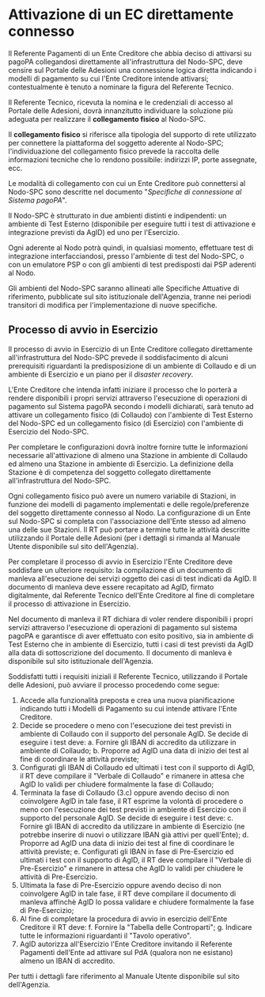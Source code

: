 Attivazione di un EC direttamente connesso
==========================================

Il Referente Pagamenti di un Ente Creditore che abbia deciso di
attivarsi su pagoPA collegandosi direttamente all'infrastruttura del
Nodo-SPC, deve censire sul Portale delle Adesioni una connessione logica
diretta indicando i modelli di pagamento su cui l'Ente Creditore intende
attivarsi; contestualmente è tenuto a nominare la figura del Referente
Tecnico.

Il Referente Tecnico, ricevuta la nomina e le credenziali di accesso al
Portale delle Adesioni, dovrà innanzitutto individuare la soluzione più
adeguata per realizzare il **collegamento fisico** al Nodo-SPC.

Il **collegamento fisico** si riferisce alla tipologia del supporto di
rete utilizzato per connettere la piattaforma del soggetto aderente al
Nodo-SPC; l'individuazione del collegamento fisico prevede la raccolta
delle informazioni tecniche che lo rendono possibile: indirizzi IP,
porte assegnate, ecc.

Le modalità di collegamento con cui un Ente Creditore può connettersi al
Nodo-SPC sono descritte nel documento "*Specifiche di connessione al
Sistema pagoPA*".

Il Nodo-SPC è strutturato in due ambienti distinti e indipendenti: un
ambiente di Test Esterno (disponibile per eseguire tutti i test di
attivazione e integrazione previsti da AgID) ed uno per l\'Esercizio.

Ogni aderente al Nodo potrà quindi, in qualsiasi momento, effettuare
test di integrazione interfacciandosi, presso l\'ambiente di test del
Nodo-SPC, o con un emulatore PSP o con gli ambienti di test predisposti
dai PSP aderenti al Nodo.

Gli ambienti del Nodo-SPC saranno allineati alle Specifiche Attuative di
riferimento, pubblicate sul sito istituzionale dell'Agenzia, tranne nei
periodi transitori di modifica per l\'implementazione di nuove
specifiche.

Processo di avvio in Esercizio
------------------------------

Il processo di avvio in Esercizio di un Ente Creditore collegato
direttamente all'infrastruttura del Nodo-SPC prevede il soddisfacimento
di alcuni prerequisiti riguardanti la predisposizione di un ambiente di
Collaudo e di un ambiente di Esercizio e un piano per il *disaster
recovery*.

L'Ente Creditore che intenda infatti iniziare il processo che lo porterà
a rendere disponibili i propri servizi attraverso l'esecuzione di
operazioni di pagamento sul Sistema pagoPA secondo i modelli dichiarati,
sarà tenuto ad attivare un collegamento fisico (di Collaudo) con
l'ambiente di Test Esterno del Nodo-SPC ed un collegamento fisico (di
Esercizio) con l'ambiente di Esercizio del Nodo-SPC.

Per completare le configurazioni dovrà inoltre fornire tutte le
informazioni necessarie all'attivazione di almeno una Stazione in
ambiente di Collaudo ed almeno una Stazione in ambiente di Esercizio. La
definizione della Stazione è di competenza del soggetto collegato
direttamente all'infrastruttura del Nodo-SPC.

Ogni collegamento fisico può avere un numero variabile di Stazioni, in
funzione dei modelli di pagamento implementati e delle regole/preferenze
del soggetto direttamente connesso al Nodo. La configurazione di un Ente
sul Nodo-SPC si completa con l'associazione dell'Ente stesso ad almeno
una delle sue Stazioni. Il RT può portare a termine tutte le attività
descritte utilizzando il Portale delle Adesioni (per i dettagli si
rimanda al Manuale Utente disponibile sul sito dell'Agenzia).

Per completare il processo di avvio in Esercizio l'Ente Creditore deve
soddisfare un ulteriore requisito: la compilazione di un documento di
manleva all\'esecuzione dei servizi oggetto dei casi di test indicati da
AgID. Il documento di manleva deve essere recapitato ad AgID, firmato
digitalmente, dal Referente Tecnico dell'Ente Creditore al fine di
completare il processo di attivazione in Esercizio.

Nel documento di manleva il RT dichiara di voler rendere disponibili i
propri servizi attraverso l'esecuzione di operazioni di pagamento sul
sistema pagoPA e garantisce di aver effettuato con esito positivo, sia
in ambiente di Test Esterno che in ambiente di Esercizio, tutti i casi
di test previsti da AgID alla data di sottoscrizione del documento. Il
documento di manleva è disponibile sul sito istituzionale dell'Agenzia.

Soddisfatti tutti i requisiti iniziali il Referente Tecnico, utilizzando
il Portale delle Adesioni, può avviare il processo procedendo come
segue:

1.  Accede alla funzionalità preposta e crea una nuova pianificazione
    indicando tutti i Modelli di Pagamento su cui intende attivare
    l'Ente Creditore.
2.  Decide se procedere o meno con l'esecuzione dei test previsti in
    ambiente di Collaudo con il supporto del personale AgID. Se decide
    di eseguire i test deve:
    a.  Fornire gli IBAN di accredito da utilizzare in ambiente di
        Collaudo;
    b.  Proporre ad AgID una data di inizio dei test al fine di
        coordinare le attività previste;
3.  Configurati gli IBAN di Collaudo ed ultimati i test con il supporto
    di AgID, il RT deve compilare il "Verbale di Collaudo" e rimanere in
    attesa che AgID lo validi per chiudere formalmente la fase di
    Collaudo;
4.  Terminata la fase di Collaudo (3.c) oppure avendo deciso di non
    coinvolgere AgID in tale fase, il RT esprime la volontà di procedere
    o meno con l'esecuzione dei test previsti in ambiente di Esercizio
    con il supporto del personale AgID. Se decide di eseguire i test
    deve:
    c.  Fornire gli IBAN di accredito da utilizzare in ambiente di
        Esercizio (ne potrebbe inserire di nuovi o utilizzare IBAN già
        attivi per quell'Ente);
    d.  Proporre ad AgID una data di inizio dei test al fine di
        coordinare le attività previste;
    e.  Configurati gli IBAN in fase di Pre-Esercizio ed ultimati i test
        con il supporto di AgID, il RT deve compilare il "Verbale di
        Pre-Esercizio" e rimanere in attesa che AgID lo validi per
        chiudere le attività di Pre-Esercizio.
5.  Ultimata la fase di Pre-Esercizio oppure avendo deciso di non
    coinvolgere AgID in tale fase, il RT deve compilare il documento di
    manleva affinchè AgID lo possa validare e chiudere formalmente la
    fase di Pre-Esercizio;
6.  Al fine di completare la procedura di avvio in esercizio dell\'Ente
    Creditore il RT deve:
    f.  Fornire la \"Tabella delle Controparti\";
    g.  Indicare tutte le informazioni riguardanti il "Tavolo
        operativo".
7.  AgID autorizza all'Esercizio l'Ente Creditore invitando il Referente
    Pagamenti dell'Ente ad attivare sul PdA (qualora non ne esistano)
    almeno un IBAN di accredito.

Per tutti i dettagli fare riferimento al Manuale Utente disponibile sul
sito dell'Agenzia.
